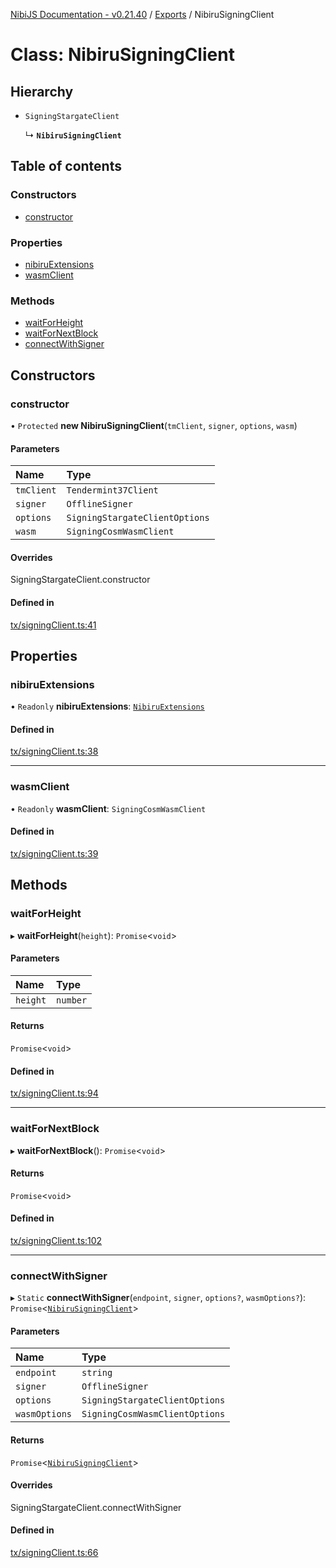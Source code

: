 [NibiJS Documentation - v0.21.40](../intro.md) / [Exports](../modules.md) / NibiruSigningClient

# Class: NibiruSigningClient

## Hierarchy

- `SigningStargateClient`

  ↳ **`NibiruSigningClient`**

## Table of contents

### Constructors

- [constructor](NibiruSigningClient.md#constructor)

### Properties

- [nibiruExtensions](NibiruSigningClient.md#nibiruextensions)
- [wasmClient](NibiruSigningClient.md#wasmclient)

### Methods

- [waitForHeight](NibiruSigningClient.md#waitforheight)
- [waitForNextBlock](NibiruSigningClient.md#waitfornextblock)
- [connectWithSigner](NibiruSigningClient.md#connectwithsigner)

## Constructors

### constructor

• `Protected` **new NibiruSigningClient**(`tmClient`, `signer`, `options`, `wasm`)

#### Parameters

| Name       | Type                           |
| :--------- | :----------------------------- |
| `tmClient` | `Tendermint37Client`           |
| `signer`   | `OfflineSigner`                |
| `options`  | `SigningStargateClientOptions` |
| `wasm`     | `SigningCosmWasmClient`        |

#### Overrides

SigningStargateClient.constructor

#### Defined in

[tx/signingClient.ts:41](https://github.com/NibiruChain/ts-sdk/blob/6ab8616/packages/nibijs/src/tx/signingClient.ts#L41)

## Properties

### nibiruExtensions

• `Readonly` **nibiruExtensions**: [`NibiruExtensions`](../modules.md#nibiruextensions)

#### Defined in

[tx/signingClient.ts:38](https://github.com/NibiruChain/ts-sdk/blob/6ab8616/packages/nibijs/src/tx/signingClient.ts#L38)

---

### wasmClient

• `Readonly` **wasmClient**: `SigningCosmWasmClient`

#### Defined in

[tx/signingClient.ts:39](https://github.com/NibiruChain/ts-sdk/blob/6ab8616/packages/nibijs/src/tx/signingClient.ts#L39)

## Methods

### waitForHeight

▸ **waitForHeight**(`height`): `Promise`<`void`\>

#### Parameters

| Name     | Type     |
| :------- | :------- |
| `height` | `number` |

#### Returns

`Promise`<`void`\>

#### Defined in

[tx/signingClient.ts:94](https://github.com/NibiruChain/ts-sdk/blob/6ab8616/packages/nibijs/src/tx/signingClient.ts#L94)

---

### waitForNextBlock

▸ **waitForNextBlock**(): `Promise`<`void`\>

#### Returns

`Promise`<`void`\>

#### Defined in

[tx/signingClient.ts:102](https://github.com/NibiruChain/ts-sdk/blob/6ab8616/packages/nibijs/src/tx/signingClient.ts#L102)

---

### connectWithSigner

▸ `Static` **connectWithSigner**(`endpoint`, `signer`, `options?`, `wasmOptions?`): `Promise`<[`NibiruSigningClient`](NibiruSigningClient.md)\>

#### Parameters

| Name          | Type                           |
| :------------ | :----------------------------- |
| `endpoint`    | `string`                       |
| `signer`      | `OfflineSigner`                |
| `options`     | `SigningStargateClientOptions` |
| `wasmOptions` | `SigningCosmWasmClientOptions` |

#### Returns

`Promise`<[`NibiruSigningClient`](NibiruSigningClient.md)\>

#### Overrides

SigningStargateClient.connectWithSigner

#### Defined in

[tx/signingClient.ts:66](https://github.com/NibiruChain/ts-sdk/blob/6ab8616/packages/nibijs/src/tx/signingClient.ts#L66)
